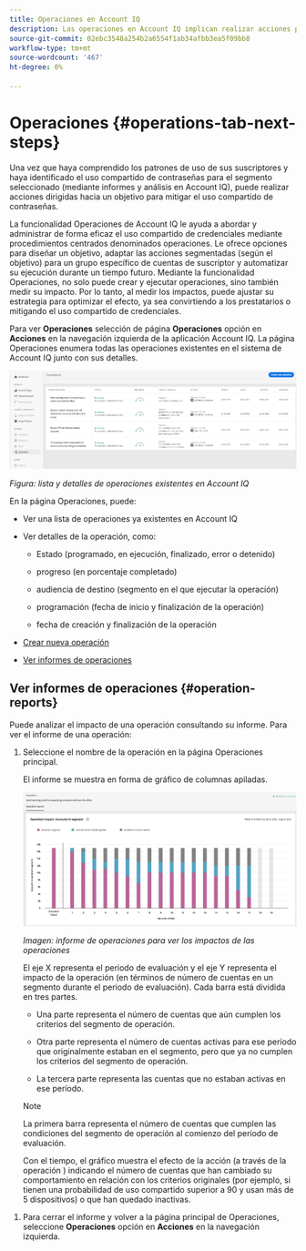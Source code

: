 ```yaml
---
title: Operaciones en Account IQ
description: Las operaciones en Account IQ implican realizar acciones para realizar automatizaciones y operaciones masivas en las cuentas de los suscriptores y rastrear sus efectos.
source-git-commit: 02ebc3548a254b2a6554f1ab34afbb3ea5f09bb8
workflow-type: tm+mt
source-wordcount: '467'
ht-degree: 0%

---
```


# Operaciones {#operations-tab-next-steps}

Una vez que haya comprendido los patrones de uso de sus suscriptores y haya identificado el uso compartido de contraseñas para el segmento seleccionado (mediante informes y análisis en Account IQ), puede realizar acciones dirigidas hacia un objetivo para mitigar el uso compartido de contraseñas.

La funcionalidad Operaciones de Account IQ le ayuda a abordar y administrar de forma eficaz el uso compartido de credenciales mediante procedimientos centrados denominados operaciones. Le ofrece opciones para diseñar un objetivo, adaptar las acciones segmentadas (según el objetivo) para un grupo específico de cuentas de suscriptor y automatizar su ejecución durante un tiempo futuro. Mediante la funcionalidad Operaciones, no solo puede crear y ejecutar operaciones, sino también medir su impacto. Por lo tanto, al medir los impactos, puede ajustar su estrategia para optimizar el efecto, ya sea convirtiendo a los prestatarios o mitigando el uso compartido de credenciales.

Para ver **Operaciones** selección de página **Operaciones** opción en **Acciones** en la navegación izquierda de la aplicación Account IQ. La página Operaciones enumera todas las operaciones existentes en el sistema de Account IQ junto con sus detalles.

![](assets/operations-page.png)

*Figura: lista y detalles de operaciones existentes en Account IQ*

En la página Operaciones, puede:

* Ver una lista de operaciones ya existentes en Account IQ

* Ver detalles de la operación, como:

   * Estado (programado, en ejecución, finalizado, error o detenido)

   * progreso (en porcentaje completado)

   * audiencia de destino (segmento en el que ejecutar la operación)

   * programación (fecha de inicio y finalización de la operación)

   * fecha de creación y finalización de la operación

* [Crear nueva operación](/help/AccountIQ/operation-affecting-user-segment.md)

* [Ver informes de operaciones](#operation-reports)

<!--* Search from the list of operations using Search field

* Stop an operation.

* Create a duplicate operation.

* [Configure columns of Operations details page](#configure-columns)-->

## Ver informes de operaciones {#operation-reports}

Puede analizar el impacto de una operación consultando su informe. Para ver el informe de una operación:

1. Seleccione el nombre de la operación en la página Operaciones principal.

   El informe se muestra en forma de gráfico de columnas apiladas.

   ![](assets/operation-impact-report.png)

   *Imagen: informe de operaciones para ver los impactos de las operaciones*

   El eje X representa el periodo de evaluación y el eje Y representa el impacto de la operación (en términos de número de cuentas en un segmento durante el periodo de evaluación). Cada barra está dividida en tres partes.

   * Una parte representa el número de cuentas que aún cumplen los criterios del segmento de operación.

   * Otra parte representa el número de cuentas activas para ese período que originalmente estaban en el segmento, pero que ya no cumplen los criterios del segmento de operación.

   * La tercera parte representa las cuentas que no estaban activas en ese período.

   >[!NOTE]
   >
   >La primera barra representa el número de cuentas que cumplen las condiciones del segmento de operación al comienzo del período de evaluación.

   Con el tiempo, el gráfico muestra el efecto de la acción (a través de la operación ) indicando el número de cuentas que han cambiado su comportamiento en relación con los criterios originales (por ejemplo, si tienen una probabilidad de uso compartido superior a 90 y usan más de 5 dispositivos) o que han quedado inactivas.

<!--For example, in the above image the variable on the y-axis is number of accounts. Looking at the graph you can compare the number of accounts that are in the operations' segment versus the number of accounts that are outside the operations segment at a particular time (such as week 2nd of the operations evaluation period). Therefore, you can analyze how over the evaluation period do number of accounts vary within the operation segment and outside the segment.

So, if your operation was to send out warning emails to suspecting accounts, and accounts in operations segment were those with sharing probability more than 90 and using more than 5 devices to stream content, then in the beginning of the evaluation period accounts in segment are more than 17 thousand. This number changes over the evaluation period as shown in the graph, thereby indicating the impact of operation. Based on the evaluation, you can take remedial measures on suspecting accounts, or continue with the operation, or adjust your strategy for better outcomes to curb credential sharing.-->

1. Para cerrar el informe y volver a la página principal de Operaciones, seleccione **Operaciones** opción en **Acciones** en la navegación izquierda.

<!--

![](assets/operations-details.png)

*Figure: Operation details*
## Configure columns {#configure-columns}

You can select the icon to **Configure columns** on the top of the operations table.

![](assets/config-columns.png)

*Figure: Configure columns of Operations details page*-->